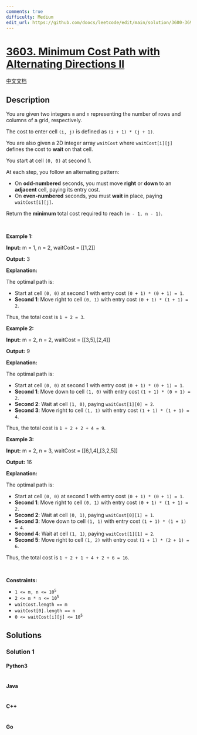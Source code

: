 ```yaml
---
comments: true
difficulty: Medium
edit_url: https://github.com/doocs/leetcode/edit/main/solution/3600-3699/3603.Minimum%20Cost%20Path%20with%20Alternating%20Directions%20II/README_EN.md
---
```


<!-- problem:start -->

# [3603. Minimum Cost Path with Alternating Directions II](https://leetcode.com/problems/minimum-cost-path-with-alternating-directions-ii)

[中文文档](/solution/3600-3699/3603.Minimum%20Cost%20Path%20with%20Alternating%20Directions%20II/README.md)

## Description

<!-- description:start -->

<p>You are given two integers <code>m</code> and <code>n</code> representing the number of rows and columns of a grid, respectively.</p>

<p>The cost to enter cell <code>(i, j)</code> is defined as <code>(i + 1) * (j + 1)</code>.</p>

<p>You are also given a 2D integer array <code>waitCost</code> where <code>waitCost[i][j]</code> defines the cost to <strong>wait</strong> on that cell.</p>

<p>You start at cell <code>(0, 0)</code> at second 1.</p>

<p>At each step, you follow an alternating pattern:</p>

<ul>
	<li>On <strong>odd-numbered</strong> seconds, you must move <strong>right</strong> or <strong>down</strong> to an <strong>adjacent</strong> cell, paying its entry cost.</li>
	<li>On <strong>even-numbered</strong> seconds, you must <strong>wait</strong> in place, paying <code>waitCost[i][j]</code>.</li>
</ul>

<p>Return the <strong>minimum</strong> total cost required to reach <code>(m - 1, n - 1)</code>.</p>

<p>&nbsp;</p>
<p><strong class="example">Example 1:</strong></p>

<div class="example-block">
<p><strong>Input:</strong> <span class="example-io">m = 1, n = 2, waitCost = [[1,2]]</span></p>

<p><strong>Output:</strong> <span class="example-io">3</span></p>

<p><strong>Explanation:</strong></p>

<p>The optimal path is:</p>

<ul>
	<li>Start at cell <code>(0, 0)</code> at second 1 with entry cost <code>(0 + 1) * (0 + 1) = 1</code>.</li>
	<li><strong>Second 1</strong>: Move right to cell <code>(0, 1)</code> with entry cost <code>(0 + 1) * (1 + 1) = 2</code>.</li>
</ul>

<p>Thus, the total cost is <code>1 + 2 = 3</code>.</p>
</div>

<p><strong class="example">Example 2:</strong></p>

<div class="example-block">
<p><strong>Input:</strong> <span class="example-io">m = 2, n = 2, waitCost = [[3,5],[2,4]]</span></p>

<p><strong>Output:</strong> <span class="example-io">9</span></p>

<p><strong>Explanation:</strong></p>

<p>The optimal path is:</p>

<ul>
	<li>Start at cell <code>(0, 0)</code> at second 1 with entry cost <code>(0 + 1) * (0 + 1) = 1</code>.</li>
	<li><strong>Second 1</strong>: Move down to cell <code>(1, 0)</code> with entry cost <code>(1 + 1) * (0 + 1) = 2</code>.</li>
	<li><strong>Second 2</strong>: Wait at cell <code>(1, 0)</code>, paying <code>waitCost[1][0] = 2</code>.</li>
	<li><strong>Second 3</strong>: Move right to cell <code>(1, 1)</code> with entry cost <code>(1 + 1) * (1 + 1) = 4</code>.</li>
</ul>

<p>Thus, the total cost is <code>1 + 2 + 2 + 4 = 9</code>.</p>
</div>

<p><strong class="example">Example 3:</strong></p>

<div class="example-block">
<p><strong>Input:</strong> <span class="example-io">m = 2, n = 3, waitCost = [[6,1,4],[3,2,5]]</span></p>

<p><strong>Output:</strong> <span class="example-io">16</span></p>

<p><strong>Explanation:</strong></p>

<p>The optimal path is:</p>

<ul>
	<li>Start at cell <code>(0, 0)</code> at second 1 with entry cost <code>(0 + 1) * (0 + 1) = 1</code>.</li>
	<li><strong>Second 1</strong>: Move right to cell <code>(0, 1)</code> with entry cost <code>(0 + 1) * (1 + 1) = 2</code>.</li>
	<li><strong>Second 2</strong>: Wait at cell <code>(0, 1)</code>, paying <code>waitCost[0][1] = 1</code>.</li>
	<li><strong>Second 3</strong>: Move down to cell <code>(1, 1)</code> with entry cost <code>(1 + 1) * (1 + 1) = 4</code>.</li>
	<li><strong>Second 4</strong>: Wait at cell <code>(1, 1)</code>, paying <code>waitCost[1][1] = 2</code>.</li>
	<li><strong>Second 5</strong>: Move right to cell <code>(1, 2)</code> with entry cost <code>(1 + 1) * (2 + 1) = 6</code>.</li>
</ul>

<p>Thus, the total cost is <code>1 + 2 + 1 + 4 + 2 + 6 = 16</code>.</p>
</div>

<p>&nbsp;</p>
<p><strong>Constraints:</strong></p>

<ul>
	<li><code>1 &lt;= m, n &lt;= 10<sup>5</sup></code></li>
	<li><code>2 &lt;= m * n &lt;= 10<sup>5</sup></code></li>
	<li><code>waitCost.length == m</code></li>
	<li><code>waitCost[0].length == n</code></li>
	<li><code>0 &lt;= waitCost[i][j] &lt;= 10<sup>5</sup></code></li>
</ul>

<!-- description:end -->

## Solutions

<!-- solution:start -->

### Solution 1

<!-- tabs:start -->

#### Python3

```python

```

#### Java

```java

```

#### C++

```cpp

```

#### Go

```go

```

<!-- tabs:end -->

<!-- solution:end -->

<!-- problem:end -->
